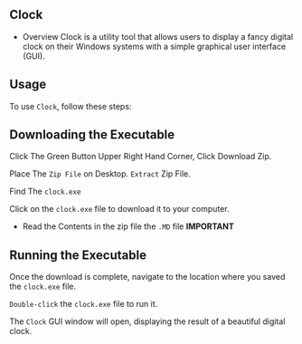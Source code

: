 ## Clock

- Overview
Clock is a utility tool that allows users to display a fancy digital clock on their Windows systems with a simple graphical user interface (GUI).

## Usage
To use `Clock`, follow these steps:

## Downloading the Executable
Click The Green Button Upper Right Hand Corner, Click Download Zip.

Place The `Zip File` on Desktop. `Extract` Zip File.

Find The `clock.exe`

Click on the `clock.exe` file to download it to your computer.

- Read the Contents in the zip file  the ` .MD ` file **IMPORTANT**

## Running the Executable
Once the download is complete, navigate to the location where you saved the `clock.exe` file.

`Double-click` the `clock.exe` file to run it.

The `Clock` GUI window will open, displaying the result of a beautiful digital clock.
